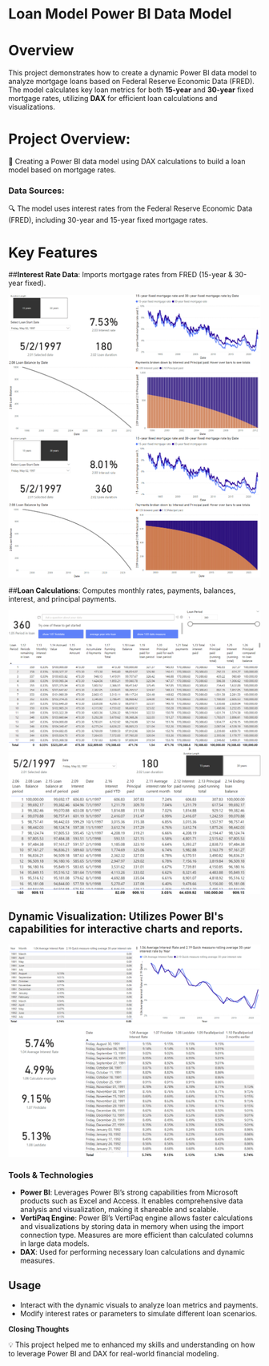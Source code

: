 # Loan Model Power BI Data Model

# Overview  
This project demonstrates how to create a dynamic Power BI data model to analyze mortgage loans based on Federal Reserve Economic Data (FRED). The model calculates key loan metrics for both **15-year** and **30-year** fixed mortgage rates, utilizing **DAX** for efficient loan calculations and visualizations.

# Project Overview: 
🧩 Creating a Power BI data model using DAX calculations to build a loan model based on mortgage rates.
### Data Sources:
🔍 The model uses interest rates from the Federal Reserve Economic Data (FRED), including 30-year and 15-year fixed mortgage rates.

# Key Features

##**Interest Rate Data**: Imports mortgage rates from FRED (15-year & 30-year fixed).

  ![15 years](15_years.png)
  ![30 years](30_years.png)

##**Loan Calculations**: Computes monthly rates, payments, balances, interest, and principal payments.

  ![Model 1](Model_1.png)
  ![Model 2](Model_2.png)

## **Dynamic Visualization**: Utilizes Power BI's capabilities for interactive charts and reports.

  ![Average Interest Rate](Average_Interest_Rate.png)
  ![Parallelperiod](Parallelperiod.png)
  
### Tools & Technologies
- **Power BI**: Leverages Power BI’s strong capabilities from Microsoft products such as Excel and Access. It enables comprehensive data analysis and visualization, making it shareable and scalable.
- **VertiPaq Engine**: Power BI’s VertiPaq engine allows faster calculations and visualizations by storing data in memory when using the import connection type. Measures are more efficient than calculated columns in large data models.
- **DAX**: Used for performing necessary loan calculations and dynamic measures.

## Usage
- Interact with the dynamic visuals to analyze loan metrics and payments.
- Modify interest rates or parameters to simulate different loan scenarios.

**Closing Thoughts**

💡 This project helped me to enhanced my skills and understanding on how to leverage Power BI and DAX for real-world financial modeling.
